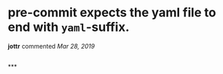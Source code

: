# pre-commit expects the yaml file to end with `yaml`-suffix.

**jottr** commented *Mar 28, 2019*


<br />
***


